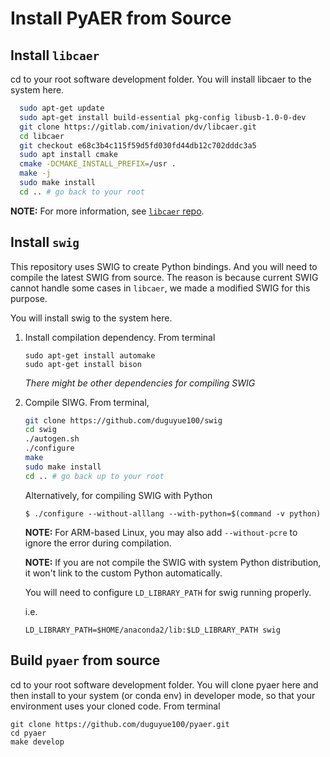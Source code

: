 # Install PyAER from Source


## Install `libcaer`

cd to your root software development folder. You will install libcaer to the system here.

```bash
  sudo apt-get update
  sudo apt-get install build-essential pkg-config libusb-1.0-0-dev
  git clone https://gitlab.com/inivation/dv/libcaer.git
  cd libcaer
  git checkout e68c3b4c115f59d5fd030fd44db12c702dddc3a5
  sudo apt install cmake
  cmake -DCMAKE_INSTALL_PREFIX=/usr .
  make -j
  sudo make install
  cd .. # go back to your root
  ```

__NOTE:__ For more information, see [`libcaer` repo](https://github.com/inilabs/libcaer).

## Install `swig`

This repository uses SWIG to create Python bindings. And you will need to
compile the latest SWIG from source. The reason is because current SWIG
cannot handle some cases in `libcaer`, we made a modified SWIG for this purpose.

You will install swig to the system here.

1. Install compilation dependency. From terminal

    ```
    sudo apt-get install automake
    sudo apt-get install bison
    ```

    _There might be other dependencies for compiling SWIG_

2. Compile SIWG. From terminal,

    ```bash
    git clone https://github.com/duguyue100/swig
    cd swig
    ./autogen.sh
    ./configure
    make
    sudo make install
   cd .. # go back up to your root
    ```

    Alternatively, for compiling SWIG with Python

    ```
    $ ./configure --without-alllang --with-python=$(command -v python)
    ```

    __NOTE:__ For ARM-based Linux, you may also add `--without-pcre` to ignore the error during compilation.

    __NOTE:__ If you are not compile the SWIG with system Python distribution,
    it won't link to the custom Python automatically.

    You will need to configure `LD_LIBRARY_PATH` for swig running properly.

    i.e.

    ```
    LD_LIBRARY_PATH=$HOME/anaconda2/lib:$LD_LIBRARY_PATH swig
    ```

## Build `pyaer` from source
cd to your root software development folder. You will clone pyaer here and then install to your system (or conda env) in developer mode, so that your environment uses your cloned code.
From terminal
```
git clone https://github.com/duguyue100/pyaer.git
cd pyaer
make develop
```
